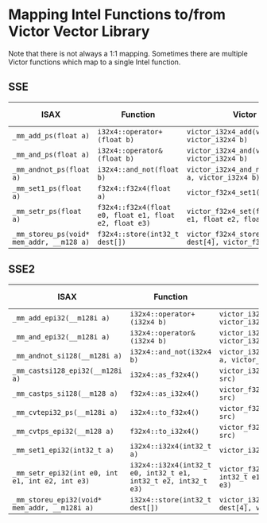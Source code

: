 # Mapping Intel Functions to/from Victor Vector Library

Note that there is not always a 1:1 mapping.  Sometimes there are
multiple Victor functions which map to a single Intel function.

## SSE

| ISAX | Function | Victor C++ | Victor C |
| ---- | -------- | ---------- | -------- |
| `_mm_add_ps(float a)` | `i32x4::operator+(float b)` | `victor_i32x4_add(victor_i32x4 a, victor_i32x4 b)` |
| `_mm_and_ps(float a)` | `i32x4::operator&(float b)` | `victor_i32x4_and(victor_i32x4 a, victor_i32x4 b)` |
| `_mm_andnot_ps(float a)` | `i32x4::and_not(float b)` | `victor_i32x4_and_not(victor_i32x4 a, victor_i32x4 b)` |
| `_mm_set1_ps(float a)` | `f32x4::f32x4(float a)` | `victor_f32x4_set1(float a)` |
| `_mm_setr_ps(float a)` | `f32x4::f32x4(float e0, float e1, float e2, float e3)` | `victor_f32x4_set(float e0, float e1, float e2, float e3)` |
| `_mm_storeu_ps(void* mem_addr, __m128 a)` | `f32x4::store(int32_t dest[])` | `victor_f32x4_store(int32_t dest[4], victor_f32x4 src)` |

## SSE2

| ISAX | Function | Victor C++ | Victor C |
| ---- | -------- | ---------- | -------- |
| `_mm_add_epi32(__m128i a)` | `i32x4::operator+(i32x4 b)` | `victor_i32x4_add(victor_i32x4 a, victor_i32x4 b)` |
| `_mm_and_epi32(__m128i a)` | `i32x4::operator&(i32x4 b)` | `victor_i32x4_and(victor_i32x4 a, victor_i32x4 b)` |
| `_mm_andnot_si128(__m128i a)` | `i32x4::and_not(i32x4 b)` | `victor_i32x4_and_not(victor_i32x4 a, victor_i32x4 b)` |
| `_mm_castsi128_epi32(__m128i a)` | `i32x4::as_f32x4()` | `victor_i32x4_as_f32x4(victor_i32x4 src)` |
| `_mm_castps_si128(__m128 a)` | `f32x4::as_i32x4()` | `victor_f32x4_as_i32x4(victor_f32x4 src)` |
| `_mm_cvtepi32_ps(__m128i a)` | `i32x4::to_f32x4()` | `victor_f32x4_to_f32x4(victor_i32x4 src)` |
| `_mm_cvtps_epi32(__m128 a)` | `f32x4::to_i32x4()` | `victor_f32x4_to_i32x4(victor_f32x4 src)` |
| `_mm_set1_epi32(int32_t a)` | `i32x4::i32x4(int32_t a)` | `victor_i32x4_set1(int32_t a)` |
| `_mm_setr_epi32(int e0, int e1, int e2, int e3)` | `i32x4::i32x4(int32_t e0, int32_t e1, int32_t e2, int32_t e3)` | `victor_f32x4_set(int32_t e0, int32_t e1, int32_t e2, int32_t e3)` |
| `_mm_storeu_epi32(void* mem_addr, __m128i a)` | `i32x4::store(int32_t dest[])` | `victor_i32x4_store(int32_t dest[4], victor_i32x4 src)` |
